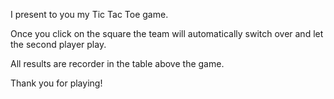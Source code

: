I present to you my Tic Tac Toe game.

Once you click on the square the team will automatically switch over and let the second player play. 

All results are recorder in the table above the game.

Thank you for playing!